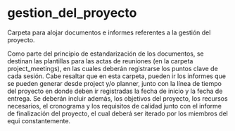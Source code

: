 # gestion_del_proyecto

Carpeta para alojar documentos e informes referentes a la gestión del proyecto.

Como parte del principio de estandarización de los documentos, se destinan las plantillas para las actas de reuniones (en la carpeta project_meetings), en las cuales deberán registrarse los puntos clave de cada sesión. Cabe resaltar que en esta carpeta, pueden ir los informes que se pueden generar desde project y/o planner, junto con la línea de tiempo del proyecto en donde deben ir registradas la fecha de inicio y la fecha de entrega. Se deberán incluir además, los objetivos del proyecto, los recursos necesarios, el cronograma y los requisitos de calidad junto con el informe de finalización del proyecto, el cual deberá ser iterado por los miembros del equi constantemente.
